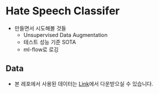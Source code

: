 # Hate Speech Classifer

* 만들면서 시도해볼 것들
  + Unsupervised Data Augmentation
  + 테스트 성능 기준 SOTA
  + ml-flow로 로깅

## Data

* 본 레포에서 사용된 데이터는 [Link](https://github.com/kocohub/korean-hate-speech)에서 다운받으실 수 있습니다.
